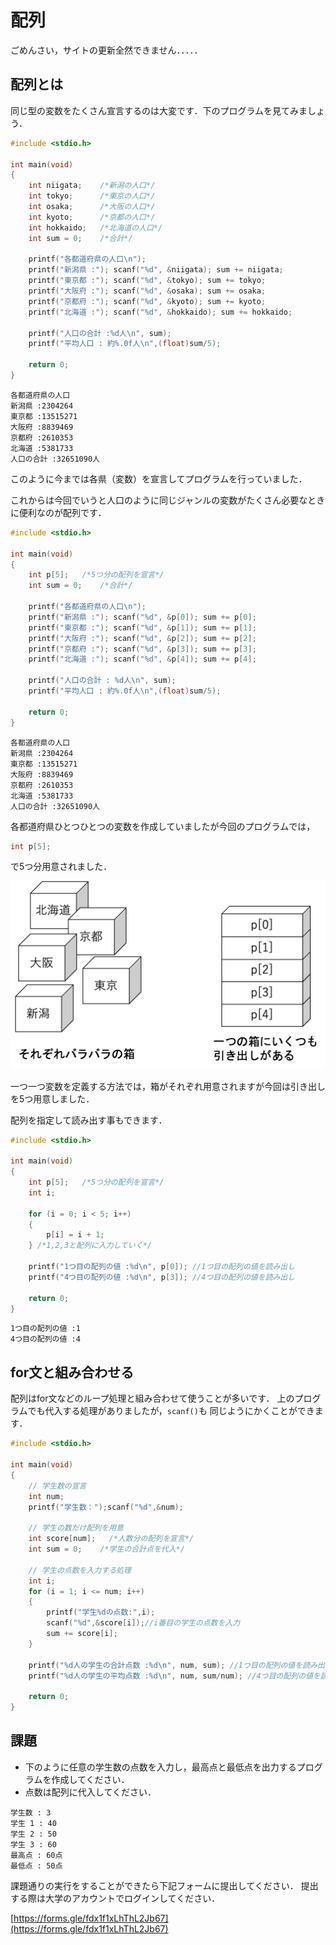 # 配列

ごめんさい，サイトの更新全然できません．．．．．

## 配列とは

同じ型の変数をたくさん宣言するのは大変です．下のプログラムを見てみましょう．

```c
#include <stdio.h>

int main(void)
{
    int niigata;    /*新潟の人口*/
    int tokyo;      /*東京の人口*/
    int osaka;      /*大阪の人口*/
    int kyoto;      /*京都の人口*/
    int hokkaido;   /*北海道の人口*/
    int sum = 0;    /*合計*/

    printf("各都道府県の人口\n");
    printf("新潟県 :"); scanf("%d", &niigata); sum += niigata;
    printf("東京都 :"); scanf("%d", &tokyo); sum += tokyo;
    printf("大阪府 :"); scanf("%d", &osaka); sum += osaka;
    printf("京都府 :"); scanf("%d", &kyoto); sum += kyoto;
    printf("北海道 :"); scanf("%d", &hokkaido); sum += hokkaido;

    printf("人口の合計 :%d人\n", sum);
    printf("平均人口 : 約%.0f人\n",(float)sum/5);

    return 0;
}
```

```shell
各都道府県の人口
新潟県 :2304264
東京都 :13515271
大阪府 :8839469
京都府 :2610353
北海道 :5381733
人口の合計 :32651090人
```

このように今までは各県（変数）を宣言してプログラムを行っていました．

これからは今回でいうと人口のように同じジャンルの変数がたくさん必要なときに便利なのが配列です．

```c
#include <stdio.h>

int main(void)
{
    int p[5];   /*5つ分の配列を宣言*/
    int sum = 0;    /*合計*/

    printf("各都道府県の人口\n");
    printf("新潟県 :"); scanf("%d", &p[0]); sum += p[0];
    printf("東京都 :"); scanf("%d", &p[1]); sum += p[1];
    printf("大阪府 :"); scanf("%d", &p[2]); sum += p[2];
    printf("京都府 :"); scanf("%d", &p[3]); sum += p[3];
    printf("北海道 :"); scanf("%d", &p[4]); sum += p[4];

    printf("人口の合計 : %d人\n", sum);
    printf("平均人口 : 約%.0f人\n",(float)sum/5);

    return 0;
}
```

```shell
各都道府県の人口
新潟県 :2304264
東京都 :13515271
大阪府 :8839469
京都府 :2610353
北海道 :5381733
人口の合計 :32651090人
```

各都道府県ひとつひとつの変数を作成していましたが今回のプログラムでは，

```c
int p[5];
```

で5つ分用意されました．

![array](array.png)

一つ一つ変数を定義する方法では，箱がそれぞれ用意されますが今回は引き出しを5つ用意しました．

配列を指定して読み出す事もできます．

```c
#include <stdio.h>

int main(void)
{
    int p[5];   /*5つ分の配列を宣言*/
    int i;

    for (i = 0; i < 5; i++)
    {
        p[i] = i + 1;
    } /*1,2,3と配列に入力していく*/
    
    printf("1つ目の配列の値 :%d\n", p[0]); //1つ目の配列の値を読み出し
    printf("4つ目の配列の値 :%d\n", p[3]); //4つ目の配列の値を読み出し

    return 0;
}
```

```shell
1つ目の配列の値 :1
4つ目の配列の値 :4
```

## for文と組み合わせる

配列はfor文などのループ処理と組み合わせて使うことが多いです．
上のプログラムでも代入する処理がありましたが，`scanf()`も
同じようにかくことができます．

```c
#include <stdio.h>

int main(void)
{
    // 学生数の宣言
    int num;
    printf("学生数：");scanf("%d",&num);

    // 学生の数だけ配列を用意
    int score[num];   /*人数分の配列を宣言*/
    int sum = 0;    /*学生の合計点を代入*/

    // 学生の点数を入力する処理
    int i;
    for (i = 1; i <= num; i++)
    {
        printf("学生%dの点数:",i);
        scanf("%d",&score[i]);//i番目の学生の点数を入力
        sum += score[i];
    }
    
    printf("%d人の学生の合計点数 :%d\n", num, sum); //1つ目の配列の値を読み出し
    printf("%d人の学生の平均点数 :%d\n", num, sum/num); //4つ目の配列の値を読み出し

    return 0;
}
```

## 課題

* 下のように任意の学生数の点数を入力し，最高点と最低点を出力するプログラムを作成してください．
* 点数は配列に代入してください．
  
```shell
学生数 : 3
学生 1 : 40
学生 2 : 50
学生 3 : 60
最高点 : 60点
最低点 : 50点
```

課題通りの実行をすることができたら下記フォームに提出してください．
提出する際は大学のアカウントでログインしてください．

[https://forms.gle/fdx1f1xLhThL2Jb67](https://forms.gle/fdx1f1xLhThL2Jb67)
